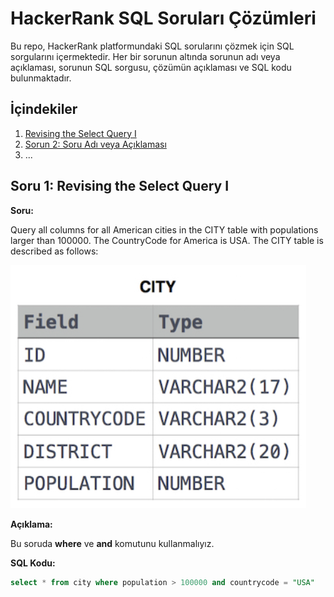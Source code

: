 # HackerRank SQL Soruları Çözümleri

Bu repo, HackerRank platformundaki SQL sorularını çözmek için SQL sorgularını içermektedir. Her bir sorunun altında sorunun adı veya açıklaması, sorunun SQL sorgusu, çözümün açıklaması ve SQL kodu bulunmaktadır.

## İçindekiler

1. [Revising the Select Query I](#sorun-1-soru-adı-veya-açıklaması)
2. [Sorun 2: Soru Adı veya Açıklaması](#sorun-2-soru-adı-veya-açıklaması)
3. ...

## Soru 1: Revising the Select Query I

**Soru:**

Query all columns for all American cities in the CITY table with populations larger than 100000. The CountryCode for America is USA.
The CITY table is described as follows: 

![alt text](image.png)

**Açıklama:**

Bu soruda **where** ve **and** komutunu kullanmalıyız.


**SQL Kodu:**

```sql
select * from city where population > 100000 and countrycode = "USA"
